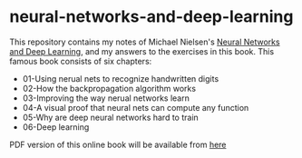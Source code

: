 # neural-networks-and-deep-learning

This repository contains my notes of Michael Nielsen's  [Neural Networks and Deep Learning](http://neuralnetworksanddeeplearning.com), and my answers to the exercises in this book. This famous book consists of six chapters:

* 01-Using nerual nets to recognize handwritten digits
* 02-How the backpropagation algorithm works
* 03-Improving the way nerual networks learn
* 04-A visual proof that neural nets can compute any function
* 05-Why are deep neural networks hard to train
* 06-Deep learning

PDF version of this online book will be available from [here](https://github.com/antonvladyka/neuralnetworksanddeeplearning.com.pdf/blob/master/book.pdf)